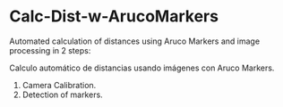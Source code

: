 # Calc-Dist-w-ArucoMarkers

  Automated calculation of distances using Aruco Markers and image processing in 2 steps: 
  
  Calculo automático de distancias usando imágenes con Aruco Markers.
  
 
 1. Camera Calibration.
 2. Detection of markers.
